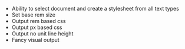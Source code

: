 - Ability to select document and create a stylesheet from all text types
- Set base rem size
- Output rem based css
- Output px based css
- Output no unit line height
- Fancy visual output